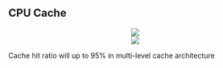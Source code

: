 ## CPU Cache

<center>
  <img src = "https://images2015.cnblogs.com/blog/897247/201608/897247-20160823201221667-1059026925.png"/>
</center>

<center>
  <img src = "https://images2015.cnblogs.com/blog/897247/201608/897247-20160823201305464-895015043.png"/>
</center>

Cache hit ratio will up to 95% in multi-level cache architecture









